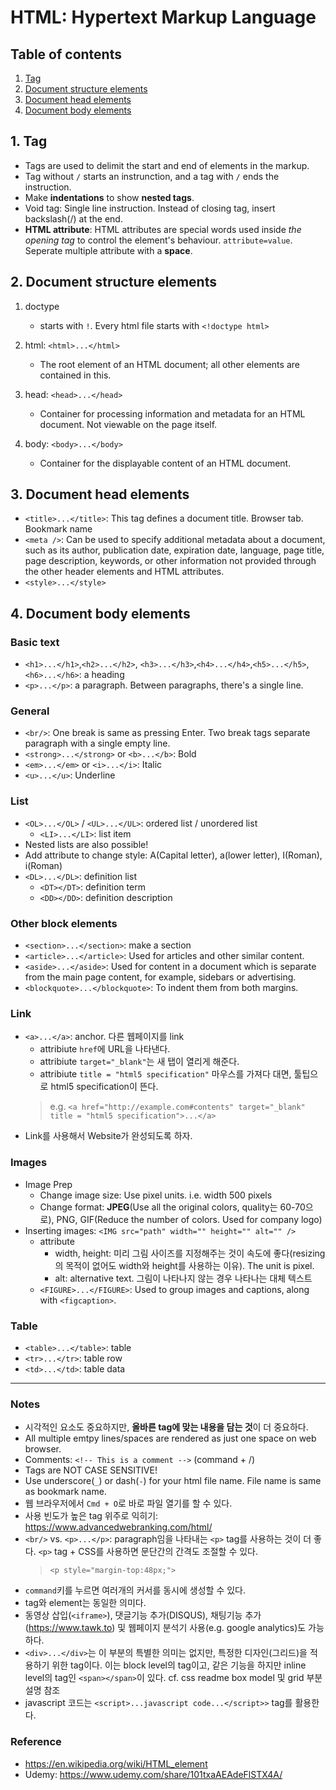 # HTML: Hypertext Markup Language

## Table of contents

1. [Tag](#1-tag)
2. [Document structure elements](#2-document-structure-elements)
3. [Document head elements](#3-document-head-elements)
4. [Document body elements](#4-document-body-elements)


## 1. Tag
- Tags are used to delimit the start and end of elements in the markup.
- Tag without `/` starts an instrunction, and a tag with `/` ends the instruction.
- Make **indentations** to show **nested tags**.
- Void tag: Single line instruction. Instead of closing tag, insert backslash(/) at the end. 
- **HTML attribute**: HTML attributes are special words used inside _the opening tag_ to control the element's behaviour. `attribute=value`. Seperate multiple attribute with a **space**.



## 2. Document structure elements

1. doctype
	- starts with `!`. Every html file starts with `<!doctype html>`

2. html: `<html>...</html>`
	- The root element of an HTML document; all other elements are contained in this.

3. head: `<head>...</head>`
	- Container for processing information and metadata for an HTML document. Not viewable on the page itself.

4. body: `<body>...</body>`
	- Container for the displayable content of an HTML document.



## 3. Document head elements	

* `<title>...</title>`: This tag defines a document title. Browser tab. Bookmark name
* `<meta />`: Can be used to specify additional metadata about a document, such as its author, publication date, expiration date, language, page title, page description, keywords, or other information not provided through the other header elements and HTML attributes. 
* `<style>...</style>`

 

## 4. Document body elements	

### Basic text
* `<h1>...</h1>`,`<h2>...</h2>`, `<h3>...</h3>`,`<h4>...</h4>`,`<h5>...</h5>`,`<h6>...</h6>`: a heading
* `<p>...</p>`: a paragraph. Between paragraphs, there's a single line.

### General
* `<br/>`: One break is same as pressing Enter. Two break tags separate paragraph with a single empty line.
* `<strong>...</strong>` or `<b>...</b>`: Bold
* `<em>...</em>` or `<i>...</i>`: Italic
* `<u>...</u>`: Underline


### List 
* `<OL>...</OL>` / `<UL>...</UL>`: ordered list / unordered list
	* `<LI>...</LI>`: list item
* Nested lists are also possible!
* Add attribute to change style: A(Capital letter), a(lower letter), I(Roman), i(Roman)
* `<DL>...</DL>`: definition list
	* `<DT></DT>`: definition term
	* `<DD></DD>`: definition description

### Other block elements
* `<section>...</section>`: make a section
* `<article>...</article>`: Used for articles and other similar content.
* `<aside>...</aside>`: Used for content in a document which is separate from the main page content, for example, sidebars or advertising.
* `<blockquote>...</blockquote>`: To indent them from both margins.


### Link
* `<a>...</a>`: anchor. 다른 웹페이지를 link
	* attribiute `href`에 URL을 나타낸다. 
	* attribiute `target="_blank"`는 새 탭이 열리게 해준다.
	* attribiute `title = "html5 specification"` 마우스를 가져다 대면, 툴팁으로 html5 specification이 뜬다.
	> e.g. `<a href="http://example.com#contents" target="_blank" title = "html5 specification">...</a>`
* Link를 사용해서 Website가 완성되도록 하자.


### Images
* Image Prep
	* Change image size: Use pixel units. i.e. width 500 pixels
	* Change format: **JPEG**(Use all the original colors, quality는 60-70으로), PNG, GIF(Reduce the number of colors. Used for company logo)
* Inserting images: `<IMG src="path" width="" height="" alt="" />`
	* attribute
  	 	* width, height: 미리 그림 사이즈를 지정해주는 것이 속도에 좋다(resizing의 목적이 없어도 width와 height를 사용하는 이유). The unit is pixel.
  		* alt: alternative text. 그림이 나타나지 않는 경우 나타나는 대체 텍스트
	* `<FIGURE>...</FIGURE>`: Used to group images and captions, along with `<figcaption>`.

### Table
* `<table>...</table>`: table
* `<tr>...</tr>`: table row
* `<td>...</td>`: table data

---


### Notes
- 시각적인 요소도 중요하지만, **올바른 tag에 맞는 내용을 담는 것**이 더 중요하다.
- All multiple emtpy lines/spaces are rendered as just one space on web browser.
- Comments: `<!-- This is a comment -->` (command + /)
- Tags are NOT CASE SENSITIVE!
- Use underscore(`_`) or dash(`-`) for your html file name. File name is same as bookmark name.
- 웹 브라우저에서 `Cmd + O`로 바로 파일 열기를 할 수 있다. 
- 사용 빈도가 높은 tag 위주로 익히기: https://www.advancedwebranking.com/html/ 
- `<br/>` vs. `<p>...</p>`: paragraph임을 나타내는 `<p>` tag를 사용하는 것이 더 좋다. `<p>` tag + CSS를 사용하면 문단간의 간격도 조절할 수 있다. 
    > `<p style="margin-top:48px;">`
- `command`키를 누르면 여러개의 커서를 동시에 생성할 수 있다.
- tag와 element는 동일한 의미다. 
- 동영상 삽입(`<iframe>`), 댓글기능 추가(DISQUS), 채팅기능 추가(https://www.tawk.to) 및 웹페이지 분석기 사용(e.g. google analytics)도 가능하다.
- `<div>...</div>`는 이 부분의 특별한 의미는 없지만, 특정한 디자인(그리드)을 적용하기 위한 tag이다. 이는 block level의 tag이고, 같은 기능을 하지만 inline level의 tag인 `<span></span>`이 있다. cf. css readme box model 및 grid 부분 설명 참조
- javascript 코드는 `<script>...javascript code...</script>>` tag를 활용한다. 

### Reference
- https://en.wikipedia.org/wiki/HTML_element
- Udemy: https://www.udemy.com/share/101txaAEAdeFlSTX4A/
